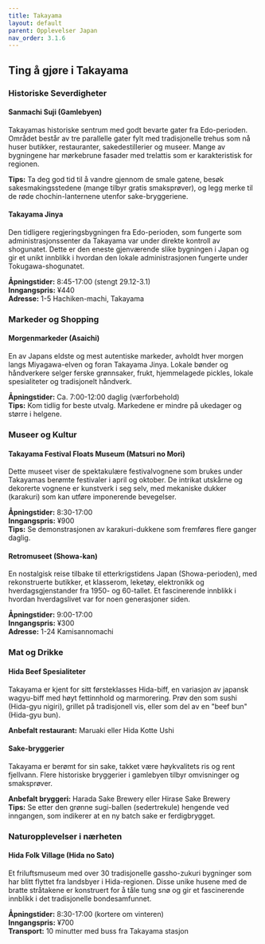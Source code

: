 ```yaml
---
title: Takayama
layout: default
parent: Opplevelser Japan
nav_order: 3.1.6
---
```


## Ting å gjøre i Takayama

### Historiske Severdigheter

#### Sanmachi Suji (Gamlebyen)
Takayamas historiske sentrum med godt bevarte gater fra Edo-perioden. Området består av tre parallelle gater fylt med tradisjonelle trehus som nå huser butikker, restauranter, sakedestillerier og museer. Mange av bygningene har mørkebrune fasader med trelattis som er karakteristisk for regionen.

**Tips:** Ta deg god tid til å vandre gjennom de smale gatene, besøk sakesmakingsstedene (mange tilbyr gratis smaksprøver), og legg merke til de røde chochin-lanternene utenfor sake-bryggeriene.

#### Takayama Jinya
Den tidligere regjeringsbygningen fra Edo-perioden, som fungerte som administrasjonssenter da Takayama var under direkte kontroll av shogunatet. Dette er den eneste gjenværende slike bygningen i Japan og gir et unikt innblikk i hvordan den lokale administrasjonen fungerte under Tokugawa-shogunatet.

**Åpningstider:** 8:45-17:00 (stengt 29.12-3.1)  
**Inngangspris:** ¥440  
**Adresse:** 1-5 Hachiken-machi, Takayama

### Markeder og Shopping

#### Morgenmarkeder (Asaichi)
En av Japans eldste og mest autentiske markeder, avholdt hver morgen langs Miyagawa-elven og foran Takayama Jinya. Lokale bønder og håndverkere selger ferske grønnsaker, frukt, hjemmelagede pickles, lokale spesialiteter og tradisjonelt håndverk.

**Åpningstider:** Ca. 7:00-12:00 daglig (værforbehold)  
**Tips:** Kom tidlig for beste utvalg. Markedene er mindre på ukedager og større i helgene.

### Museer og Kultur

#### Takayama Festival Floats Museum (Matsuri no Mori)
Dette museet viser de spektakulære festivalvognene som brukes under Takayamas berømte festivaler i april og oktober. De intrikat utskårne og dekorerte vognene er kunstverk i seg selv, med mekaniske dukker (karakuri) som kan utføre imponerende bevegelser.

**Åpningstider:** 8:30-17:00  
**Inngangspris:** ¥900  
**Tips:** Se demonstrasjonen av karakuri-dukkene som fremføres flere ganger daglig.

#### Retromuseet (Showa-kan)
En nostalgisk reise tilbake til etterkrigstidens Japan (Showa-perioden), med rekonstruerte butikker, et klasserom, leketøy, elektronikk og hverdagsgjenstander fra 1950- og 60-tallet. Et fascinerende innblikk i hvordan hverdagslivet var for noen generasjoner siden.

**Åpningstider:** 9:00-17:00  
**Inngangspris:** ¥300  
**Adresse:** 1-24 Kamisannomachi

### Mat og Drikke

#### Hida Beef Spesialiteter
Takayama er kjent for sitt førsteklasses Hida-biff, en variasjon av japansk wagyu-biff med høyt fettinnhold og marmorering. Prøv den som sushi (Hida-gyu nigiri), grillet på tradisjonell vis, eller som del av en "beef bun" (Hida-gyu bun).

**Anbefalt restaurant:** Maruaki eller Hida Kotte Ushi

#### Sake-bryggerier
Takayama er berømt for sin sake, takket være høykvalitets ris og rent fjellvann. Flere historiske bryggerier i gamlebyen tilbyr omvisninger og smaksprøver.

**Anbefalt bryggeri:** Harada Sake Brewery eller Hirase Sake Brewery  
**Tips:** Se etter den grønne sugi-ballen (sedertrekule) hengende ved inngangen, som indikerer at en ny batch sake er ferdigbrygget.

### Naturopplevelser i nærheten

#### Hida Folk Village (Hida no Sato)
Et friluftsmuseum med over 30 tradisjonelle gassho-zukuri bygninger som har blitt flyttet fra landsbyer i Hida-regionen. Disse unike husene med de bratte stråtakene er konstruert for å tåle tung snø og gir et fascinerende innblikk i det tradisjonelle bondesamfunnet.

**Åpningstider:** 8:30-17:00 (kortere om vinteren)  
**Inngangspris:** ¥700  
**Transport:** 10 minutter med buss fra Takayama stasjon
